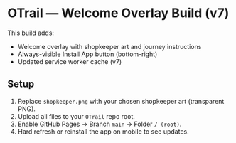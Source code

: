 # OTrail — Welcome Overlay Build (v7)

This build adds:
- Welcome overlay with shopkeeper art and journey instructions
- Always-visible Install App button (bottom-right)
- Updated service worker cache (v7)

## Setup
1. Replace `shopkeeper.png` with your chosen shopkeeper art (transparent PNG).
2. Upload all files to your `OTrail` repo root.
3. Enable GitHub Pages → Branch `main` → Folder `/ (root)`.
4. Hard refresh or reinstall the app on mobile to see updates.
